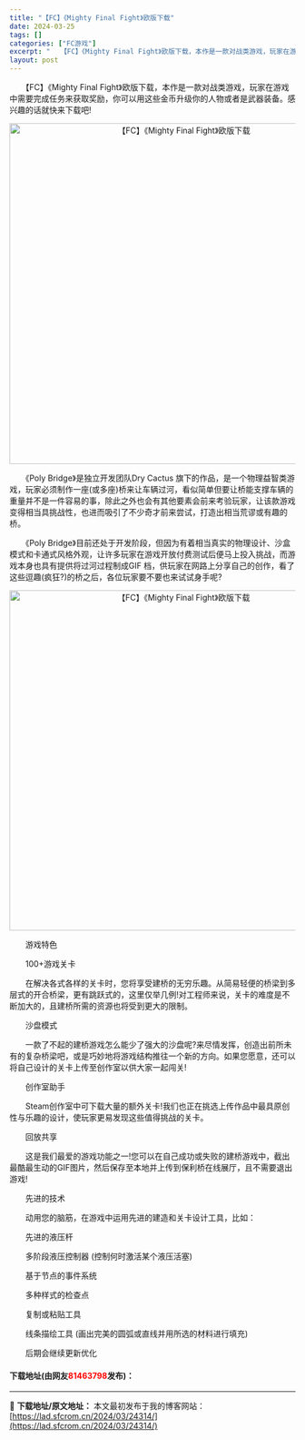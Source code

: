 ```yaml
---
title: "【FC】《Mighty Final Fight》欧版下载"
date: 2024-03-25
tags: []
categories: ["FC游戏"]
excerpt: "　　【FC】《Mighty Final Fight》欧版下载，本作是一款对战类游戏，玩家在游戏中需要完成任务来获取奖励，你可以用这些金币升级你的人物或者是武器装备。感兴趣的话就快来下载吧! 　　《Poly Bridge》是独立开发团队Dry Cactus 旗下的作品，是一个物理益智类游戏，玩家必须制&hellip;"
layout: post
---
```


 <p>　　【FC】《Mighty Final Fight》欧版下载，本作是一款对战类游戏，玩家在游戏中需要完成任务来获取奖励，你可以用这些金币升级你的人物或者是武器装备。感兴趣的话就快来下载吧!</p> <p align="center"><img align="" border="0" src="https://lad.sfcrom.cn/wp-content/uploads/2024/03/20240325_6601968ff0578.png" width="599" alt="【FC】《Mighty Final Fight》欧版下载" /></p> <p>　　《Poly Bridge》是独立开发团队Dry Cactus 旗下的作品，是一个物理益智类游戏，玩家必须制作一座(或多座)桥来让车辆过河，看似简单但要让桥能支撑车辆的重量并不是一件容易的事，除此之外也会有其他要素会前来考验玩家，让该款游戏变得相当具挑战性，也进而吸引了不少奇才前来尝试，打造出相当荒谬或有趣的桥。</p> <p>　　《Poly Bridge》目前还处于开发阶段，但因为有着相当真实的物理设计、沙盒模式和卡通式风格外观，让许多玩家在游戏开放付费测试后便马上投入挑战，而游戏本身也具有提供将过河过程制成GIF 档，供玩家在网路上分享自己的创作，看了这些逗趣(疯狂?)的桥之后，各位玩家要不要也来试试身手呢?</p> <p align="center"><img align="" border="0" src="https://lad.sfcrom.cn/wp-content/uploads/2024/03/20240325_66019690d1a41.png" width="598" alt="【FC】《Mighty Final Fight》欧版下载" /></p> <p>　　游戏特色</p> <p>　　100+游戏关卡</p> <p>　　在解决各式各样的关卡时，您将享受建桥的无穷乐趣。从简易轻便的桥梁到多层式的开合桥梁，更有跳跃式的，这里仅举几例!对工程师来说，关卡的难度是不断加大的，且建桥所需的资源也将受到更大的限制。</p> <p>　　沙盘模式</p> <p>　　一款了不起的建桥游戏怎么能少了强大的沙盘呢?来尽情发挥，创造出前所未有的复杂桥梁吧，或是巧妙地将游戏结构推往一个新的方向。如果您愿意，还可以将自己设计的关卡上传至创作室以供大家一起闯关!</p> <p>　　创作室助手</p> <p>　　Steam创作室中可下载大量的额外关卡!我们也正在挑选上传作品中最具原创性与乐趣的设计，使玩家更易发现这些值得挑战的关卡。</p> <p>　　回放共享</p> <p>　　这是我们最爱的游戏功能之一!您可以在自己成功或失败的建桥游戏中，截出最酷最生动的GIF图片，然后保存至本地并上传到保利桥在线展厅，且不需要退出游戏!</p> <p>　　先进的技术</p> <p>　　动用您的脑筋，在游戏中运用先进的建造和关卡设计工具，比如：</p> <p>　　先进的液压杆</p> <p>　　多阶段液压控制器 (控制何时激活某个液压活塞)</p> <p>　　基于节点的事件系统</p> <p>　　多种样式的检查点</p> <p>　　复制或粘贴工具</p> <p>　　线条描绘工具 (画出完美的圆弧或直线并用所选的材料进行填充)</p> <p>　　后期会继续更新优化</p> <p><h4>下载地址(由网友<font color="red">81463798</font>发布)：</h4></p> 

---
📖 **下载地址/原文地址：** 本文最初发布于我的博客网站：[https://lad.sfcrom.cn/2024/03/24314/](https://lad.sfcrom.cn/2024/03/24314/)

